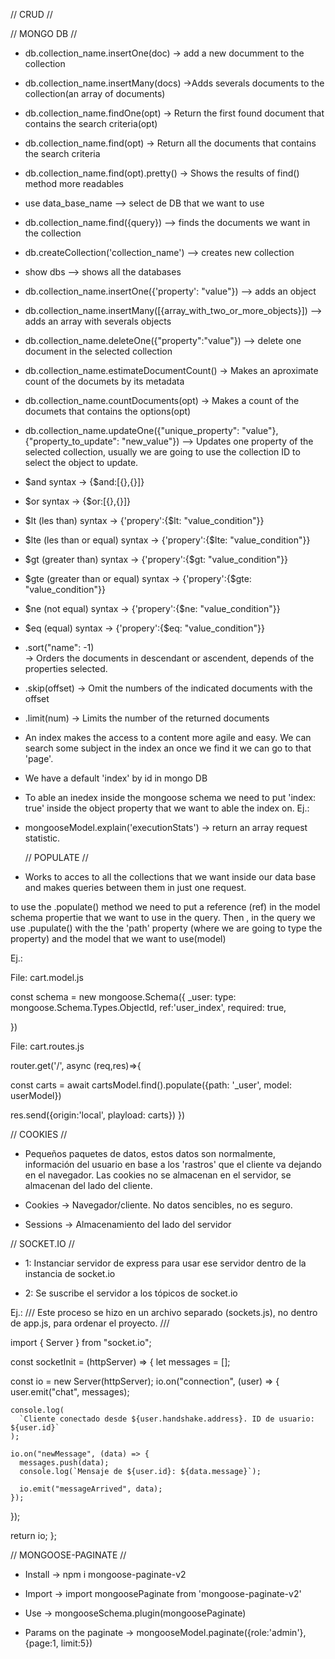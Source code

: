 // CRUD //

<!--
C -> Create
R -> Read
U -> Update
D -> Delete
-->

// MONGO DB //

<!-- CRUD in Mongo -->

- db.collection_name.insertOne(doc)
  -> add a new documment to the collection

- db.collection_name.insertMany(docs)
  ->Adds severals documents to the collection(an array of documents)

- db.collection_name.findOne(opt)
  -> Return the first found document that contains the search criteria(opt)

- db.collection_name.find(opt)
  -> Return all the documents that contains the search criteria

- db.collection_name.find(opt).pretty()
  -> Shows the results of find() method more readables

<!-- ---- Methods ----  -->

- use data_base_name
  --> select de DB that we want to use

- db.collection_name.find({query})
  --> finds the documents we want in the collection

- db.createCollection('collection_name')
  --> creates new collection

- show dbs
  --> shows all the databases

- db.collection_name.insertOne({'property': "value"})
  --> adds an object

- db.collection_name.insertMany([{array_with_two_or_more_objects}])
  --> adds an array with severals objects

- db.collection_name.deleteOne({"property":"value"})
  --> delete one document in the selected collection

- db.collection_name.estimateDocumentCount()
  -> Makes an aproximate count of the documets by its metadata

- db.collection_name.countDocuments(opt)
  -> Makes a count of the documets that contains the options(opt)

- db.collection_name.updateOne({"unique_property": "value"}, {"property_to_update": "new_value"})
  --> Updates one property of the selected collection, usually we are going to use the collection ID to select the object to update.

<!-- Operators in Mongo DB -->

- $and
    syntax -> {$and:[{},{}]}

- $or
    syntax -> {$or:[{},{}]}

- $lt (les than)
    syntax -> {'propery':{$lt: "value_condition"}}

- $lte (les than or equal)
    syntax -> {'propery':{$lte: "value_condition"}}

- $gt (greater than)
    syntax -> {'propery':{$gt: "value_condition"}}

- $gte (greater than or equal)
    syntax -> {'propery':{$gte: "value_condition"}}

- $ne (not equal)
    syntax -> {'propery':{$ne: "value_condition"}}

- $eq (equal)
    syntax -> {'propery':{$eq: "value_condition"}}

<!--
//// Note:
We cand write one or more conditions to filter elements, just need to separate them with a come ",".

Ej.:
db.students.find({"gender": "Male", "age": {$lt:40}})
 -->

<!-- Limit, Skip and Sort -->

- .sort("name": -1)  
   -> Orders the documents in descendant or ascendent, depends of the properties selected.

- .skip(offset)
  -> Omit the numbers of the indicated documents with the offset

- .limit(num)
  -> Limits the number of the returned documents

<!-- Index -->

- An index makes the access to a content more agile and easy. We can search some subject in the index an once we find it we can go to that 'page'.

- We have a default 'index' by id in mongo DB

- To able an inedex inside the mongoose schema we need to put 'index: true' inside the object property that we want to able the index on.
Ej.:
<!--
const schema = new mongoose.Schema({
lastName: { type: String, required: true, index: true },
});
 -->

<!--
//// Note:
Just use the 'index' only on the fields that could be useful because use the 'index' property use system resources.
-->

- mongooseModel.explain('executionStats') -> return an array request statistic.

  // POPULATE //

* Works to acces to all the collections that we want inside our data base and makes queries between them in just one request.

to use the .populate() method we need to put a reference (ref) in the model schema propertie that we want to use in the query.
Then , in the query we use .pupulate() with the the 'path' property (where we are going to type the property) and the model that we want to use(model)

Ej.:

File: cart.model.js

const schema = new mongoose.Schema({
\_user: type: mongoose.Schema.Types.ObjectId,
ref:'user_index',<!-- Here we put the reference that we are going to use in the 'path' propertie inside the .populate() on the query, that value makes reference to the collection, in this case is 'user_index' -->
required: true,

})

File: cart.routes.js

router.get('/', async (req,res)=>{

const carts = await cartsModel.find().populate({path: '\_user'<!-- Here we use the reference of the model, 'path' makes reference to the schema propertie that we want to use, in this case is the user of propertie of the 'user_index' collection, '_user' -->, model: userModel<!-- Here we vinculate the model that we want to acces to make queries on it data -->})

res.send({origin:'local', playload: carts})
})

// COOKIES //

- Pequeños paquetes de datos, estos datos son normalmente, información del usuario en base a los 'rastros' que el cliente va dejando en el navegador.
  Las cookies no se almacenan en el servidor, se almacenan del lado del cliente.

- Cookies -> Navegador/cliente. No datos sencibles, no es seguro.

- Sessions -> Almacenamiento del lado del servidor

// SOCKET.IO //

- 1:
Instanciar servidor de express para usar ese servidor dentro de la instancia de socket.io
<!-- 
Ej.:

const httpServer = app.listen(8080, ()={
console.log('Servidor funcionando en puerto 8080')
})

const socketInstance = new Server(httpServer)

app.set('socketInstance', socketInstance)
-->

- 2:
  Se suscribe el servidor a los tópicos de socket.io

Ej.:
/// Este proceso se hizo en un archivo separado (sockets.js), no dentro de app.js, para ordenar el proyecto. ///

import { Server } from "socket.io";

const socketInit = (httpServer) => {
let messages = [];

const io = new Server(httpServer);
io.on("connection", (user) => { <!-- .on() sirve para encender el servidor de socket.io -->
user.emit("chat", messages);

<!--
    El .emit() necesita cómo parámetros el nombre del evento y el contenido de éste, en éste caso el nombre es 'chat' y el contenido es 'messages', qué es el array vacío de clarado al principio de la función.
     -->

    console.log(
      `Cliente conectado desde ${user.handshake.address}. ID de usuario: ${user.id}`
    );

    io.on("newMessage", (data) => {
      messages.push(data);
      console.log(`Mensaje de ${user.id}: ${data.message}`);

      io.emit("messageArrived", data);
    });

});

return io;
};

// MONGOOSE-PAGINATE //

- Install -> npm i mongoose-paginate-v2

- Import -> import mongoosePaginate from 'mongoose-paginate-v2'

- Use -> mongooseSchema.plugin(mongoosePaginate)
 <!-- 'schema' is the mongoose schema that we declared in the mongoose model. Ej.: 'productsSchema' or 'userSchema' -->

- Params on the paginate -> mongooseModel.paginate({role:'admin'<!-- filter -->},{page:1, limit:5})
<!-- The .paginate() method recieves two parameters, the first is an object with the filters and the second an object with the limit of items that we want to show and the page of that items. -->

